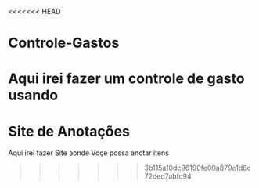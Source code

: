 <<<<<<< HEAD
# Controle-Gastos
Aqui irei fazer um controle de gasto usando 
=======
# Site de Anotações
Aqui irei fazer Site aonde Voçe possa anotar itens

>>>>>>> 3b115a10dc96190fe00a879e1d6c72ded7abfc94
